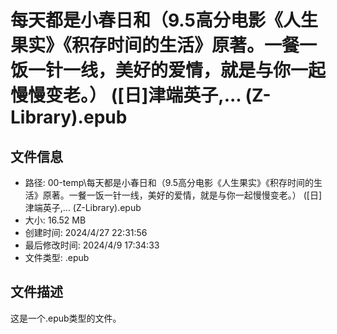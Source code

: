 ﻿# 每天都是小春日和（9.5高分电影《人生果实》《积存时间的生活》原著。一餐一饭一针一线，美好的爱情，就是与你一起慢慢变老。） ([日]津端英子,... (Z-Library).epub

## 文件信息
- 路径: 00-temp\每天都是小春日和（9.5高分电影《人生果实》《积存时间的生活》原著。一餐一饭一针一线，美好的爱情，就是与你一起慢慢变老。） ([日]津端英子,... (Z-Library).epub
- 大小: 16.52 MB
- 创建时间: 2024/4/27 22:31:56
- 最后修改时间: 2024/4/9 17:34:33
- 文件类型: .epub

## 文件描述
这是一个.epub类型的文件。

